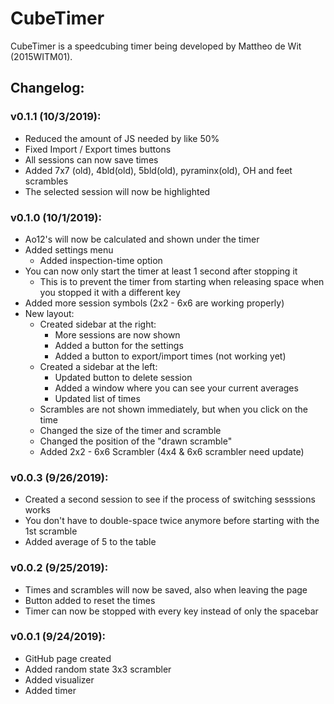 # CubeTimer

CubeTimer is a speedcubing timer being developed by Mattheo de Wit (2015WITM01).

## Changelog:

### v0.1.1 (10/3/2019):
* Reduced the amount of JS needed by like 50%
* Fixed Import / Export times buttons
* All sessions can now save times
* Added 7x7 (old), 4bld(old), 5bld(old), pyraminx(old), OH and feet scrambles
* The selected session will now be highlighted

### v0.1.0 (10/1/2019):
* Ao12's will now be calculated and shown under the timer
* Added settings menu
  * Added inspection-time option
* You can now only start the timer at least 1 second after stopping it
  * This is to prevent the timer from starting when releasing space when you stopped it with a different key
* Added more session symbols (2x2 - 6x6 are working properly)
* New layout:
  * Created sidebar at the right:
    * More sessions are now shown
    * Added a button for the settings
    * Added a button to export/import times (not working yet)
  * Created a sidebar at the left:
    * Updated button to delete session
    * Added a window where you can see your current averages
    * Updated list of times
  * Scrambles are not shown immediately, but when you click on the time
  * Changed the size of the timer and scramble
  * Changed the position of the "drawn scramble"
  * Added 2x2 - 6x6 Scrambler (4x4 & 6x6 scrambler need update)

### v0.0.3 (9/26/2019):
* Created a second session to see if the process of switching sesssions works
* You don't have to double-space twice anymore before starting with the 1st scramble
* Added average of 5 to the table

### v0.0.2 (9/25/2019):
* Times and scrambles will now be saved, also when leaving the page
* Button added to reset the times
* Timer can now be stopped with every key instead of only the spacebar

### v0.0.1 (9/24/2019):
* GitHub page created
* Added random state 3x3 scrambler
* Added visualizer
* Added timer
